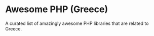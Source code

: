 # Awesome PHP (Greece)

A curated list of amazingly awesome PHP libraries that are related to Greece.
